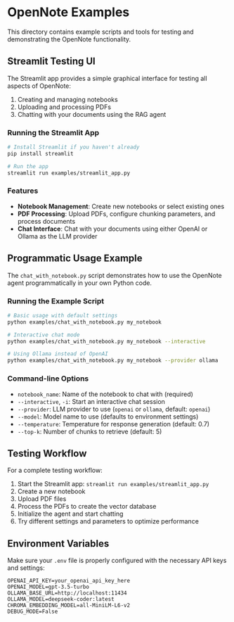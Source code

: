 # OpenNote Examples

This directory contains example scripts and tools for testing and demonstrating the OpenNote functionality.

## Streamlit Testing UI

The Streamlit app provides a simple graphical interface for testing all aspects of OpenNote:

1. Creating and managing notebooks
2. Uploading and processing PDFs
3. Chatting with your documents using the RAG agent

### Running the Streamlit App

```bash
# Install Streamlit if you haven't already
pip install streamlit

# Run the app
streamlit run examples/streamlit_app.py
```

### Features

- **Notebook Management**: Create new notebooks or select existing ones
- **PDF Processing**: Upload PDFs, configure chunking parameters, and process documents
- **Chat Interface**: Chat with your documents using either OpenAI or Ollama as the LLM provider

## Programmatic Usage Example

The `chat_with_notebook.py` script demonstrates how to use the OpenNote agent programmatically in your own Python code.

### Running the Example Script

```bash
# Basic usage with default settings
python examples/chat_with_notebook.py my_notebook

# Interactive chat mode
python examples/chat_with_notebook.py my_notebook --interactive

# Using Ollama instead of OpenAI
python examples/chat_with_notebook.py my_notebook --provider ollama
```

### Command-line Options

- `notebook_name`: Name of the notebook to chat with (required)
- `--interactive`, `-i`: Start an interactive chat session
- `--provider`: LLM provider to use (`openai` or `ollama`, default: `openai`)
- `--model`: Model name to use (defaults to environment settings)
- `--temperature`: Temperature for response generation (default: 0.7)
- `--top-k`: Number of chunks to retrieve (default: 5)

## Testing Workflow

For a complete testing workflow:

1. Start the Streamlit app: `streamlit run examples/streamlit_app.py`
2. Create a new notebook
3. Upload PDF files
4. Process the PDFs to create the vector database
5. Initialize the agent and start chatting
6. Try different settings and parameters to optimize performance

## Environment Variables

Make sure your `.env` file is properly configured with the necessary API keys and settings:

```no language
OPENAI_API_KEY=your_openai_api_key_here
OPENAI_MODEL=gpt-3.5-turbo
OLLAMA_BASE_URL=http://localhost:11434
OLLAMA_MODEL=deepseek-coder:latest
CHROMA_EMBEDDING_MODEL=all-MiniLM-L6-v2
DEBUG_MODE=False
```
